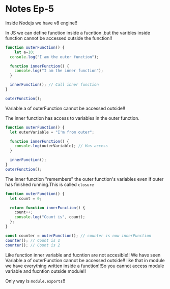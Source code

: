 # Notes Ep-5

Inside Nodejs we have v8 engine!!

In JS we can define function inside a fucntion ,but the varibles inside function cannot be accessed outside the function!!

```js
function outerFunction() {
    let a=10;
  console.log("I am the outer function");

  function innerFunction() {
    console.log("I am the inner function");
  }

  innerFunction(); // Call inner function
}

outerFunction();

```
Variable a of outerFunction cannot be accessed outside!!

The inner function has access to variables in the outer function.

```js
function outerFunction() {
  let outerVariable = "I'm from outer";

  function innerFunction() {
    console.log(outerVariable); // Has access
  }

  innerFunction();
}
outerFunction();
```
The inner function "remembers" the outer function's variables even if outer has finished running.This is called `closure`

```js
function outerFunction() {
  let count = 0;

  return function innerFunction() {
    count++;
    console.log("Count is", count);
  };
}

const counter = outerFunction(); // counter is now innerFunction
counter(); // Count is 1
counter(); // Count is 2

```
Like function inner variable and fucntion are not accesible!!
We have seen Variable a of outerFunction cannot be accessed outside!! like that in module we have everything written inside a function!!So you cannot access module variable and fucntion outside module!!

Only way is `module.exports`!!




































